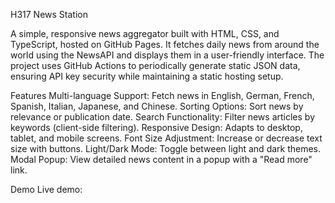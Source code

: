 H317 News Station


A simple, responsive news aggregator built with HTML, CSS, and TypeScript, hosted on GitHub Pages. It fetches daily news from around the world using the NewsAPI and displays them in a user-friendly interface. The project uses GitHub Actions to periodically generate static JSON data, ensuring API key security while maintaining a static hosting setup.

Features
Multi-language Support: Fetch news in English, German, French, Spanish, Italian, Japanese, and Chinese.
Sorting Options: Sort news by relevance or publication date.
Search Functionality: Filter news articles by keywords (client-side filtering).
Responsive Design: Adapts to desktop, tablet, and mobile screens.
Font Size Adjustment: Increase or decrease text size with buttons.
Light/Dark Mode: Toggle between light and dark themes.
Modal Popup: View detailed news content in a popup with a "Read more" link.

Demo
Live demo: 